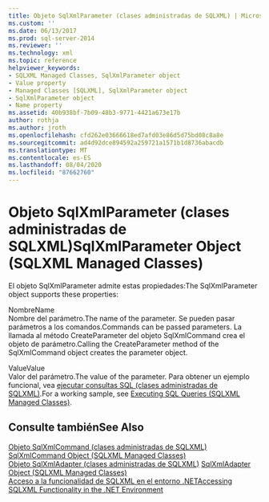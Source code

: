 ```yaml
---
title: Objeto SqlXmlParameter (clases administradas de SQLXML) | Microsoft Docs
ms.custom: ''
ms.date: 06/13/2017
ms.prod: sql-server-2014
ms.reviewer: ''
ms.technology: xml
ms.topic: reference
helpviewer_keywords:
- SQLXML Managed Classes, SqlXmlParameter object
- Value property
- Managed Classes [SQLXML], SqlXmlParameter object
- SqlXmlParameter object
- Name property
ms.assetid: 40b938bf-7b09-48b3-9771-4421a673e17b
author: rothja
ms.author: jroth
ms.openlocfilehash: cfd262e03666618ed7afd03e86d5d75bd08c8a8e
ms.sourcegitcommit: ad4d92dce894592a259721a1571b1d8736abacdb
ms.translationtype: MT
ms.contentlocale: es-ES
ms.lasthandoff: 08/04/2020
ms.locfileid: "87662760"
---
```

# <a name="sqlxmlparameter-object-sqlxml-managed-classes"></a><span data-ttu-id="3d3a6-102">Objeto SqlXmlParameter (clases administradas de SQLXML)</span><span class="sxs-lookup"><span data-stu-id="3d3a6-102">SqlXmlParameter Object (SQLXML Managed Classes)</span></span>
  <span data-ttu-id="3d3a6-103">El objeto SqlXmlParameter admite estas propiedades:</span><span class="sxs-lookup"><span data-stu-id="3d3a6-103">The SqlXmlParameter object supports these properties:</span></span>  
  
 <span data-ttu-id="3d3a6-104">Nombre</span><span class="sxs-lookup"><span data-stu-id="3d3a6-104">Name</span></span>  
 <span data-ttu-id="3d3a6-105">Nombre del parámetro.</span><span class="sxs-lookup"><span data-stu-id="3d3a6-105">The name of the parameter.</span></span> <span data-ttu-id="3d3a6-106">Se pueden pasar parámetros a los comandos.</span><span class="sxs-lookup"><span data-stu-id="3d3a6-106">Commands can be passed parameters.</span></span> <span data-ttu-id="3d3a6-107">La llamada al método CreateParameter del objeto SqlXmlCommand crea el objeto de parámetro.</span><span class="sxs-lookup"><span data-stu-id="3d3a6-107">Calling the CreateParameter method of the SqlXmlCommand object creates the parameter object.</span></span>  
  
 <span data-ttu-id="3d3a6-108">Value</span><span class="sxs-lookup"><span data-stu-id="3d3a6-108">Value</span></span>  
 <span data-ttu-id="3d3a6-109">Valor del parámetro.</span><span class="sxs-lookup"><span data-stu-id="3d3a6-109">The value of the parameter.</span></span> <span data-ttu-id="3d3a6-110">Para obtener un ejemplo funcional, vea [ejecutar consultas SQL &#40;clases administradas de SQLXML&#41;](sqlxml-4-0-net-framework-support-managed-classes.md).</span><span class="sxs-lookup"><span data-stu-id="3d3a6-110">For a working sample, see [Executing SQL Queries &#40;SQLXML Managed Classes&#41;](sqlxml-4-0-net-framework-support-managed-classes.md).</span></span>  
  
## <a name="see-also"></a><span data-ttu-id="3d3a6-111">Consulte también</span><span class="sxs-lookup"><span data-stu-id="3d3a6-111">See Also</span></span>  
 <span data-ttu-id="3d3a6-112">[Objeto SqlXmlCommand &#40;clases administradas de SQLXML&#41;](sqlxml-managed-classes-sqlxmlcommand-object.md) </span><span class="sxs-lookup"><span data-stu-id="3d3a6-112">[SqlXmlCommand Object &#40;SQLXML Managed Classes&#41;](sqlxml-managed-classes-sqlxmlcommand-object.md) </span></span>  
 <span data-ttu-id="3d3a6-113">[Objeto SqlXmlAdapter &#40;clases administradas de SQLXML&#41;](sqlxml-managed-classes-sqlxmladapter-object.md) </span><span class="sxs-lookup"><span data-stu-id="3d3a6-113">[SqlXmlAdapter Object &#40;SQLXML Managed Classes&#41;](sqlxml-managed-classes-sqlxmladapter-object.md) </span></span>  
 [<span data-ttu-id="3d3a6-114">Acceso a la funcionalidad de SQLXML en el entorno .NET</span><span class="sxs-lookup"><span data-stu-id="3d3a6-114">Accessing SQLXML Functionality in the .NET Environment</span></span>](accessing-sqlxml-functionality-in-the-net-environment.md)  
  
  
